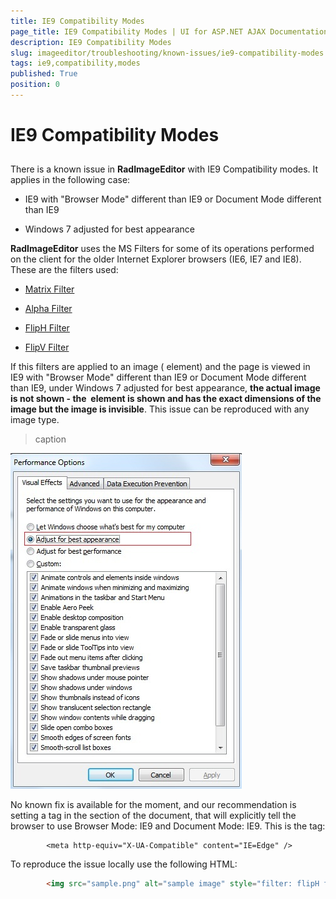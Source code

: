 ```yaml
---
title: IE9 Compatibility Modes
page_title: IE9 Compatibility Modes | UI for ASP.NET AJAX Documentation
description: IE9 Compatibility Modes
slug: imageeditor/troubleshooting/known-issues/ie9-compatibility-modes
tags: ie9,compatibility,modes
published: True
position: 0
---
```


# IE9 Compatibility Modes



## 

There is a known issue in __RadImageEditor__ with IE9 Compatibility modes. It applies in the following case:

* IE9 with "Browser Mode" different than IE9 or Document Mode different than IE9

* Windows 7 adjusted for best appearance

__RadImageEditor__ uses the MS Filters for some of its operations performed on the client for the older Internet Explorer browsers (IE6, IE7 and IE8). These are the filters used:

* [Matrix Filter](http://msdn.microsoft.com/en-us/library/ms533014%28v=vs.85%29.aspx)

* [Alpha Filter](http://msdn.microsoft.com/en-us/library/ms532967%28v=vs.85%29.aspx)

* [FlipH Filter](http://msdn.microsoft.com/en-us/library/ms532992%28v=vs.85%29.aspx)

* [FlipV Filter](http://msdn.microsoft.com/en-us/library/ms532994%28v=vs.85%29.aspx)

If this filters are applied to an image ( <img/>element) and the page is viewed in IE9 with "Browser Mode" different than IE9 or Document Mode different than IE9, under Windows 7 adjusted for best appearance, __the actual image is not shown - the <img/> element is shown and has the exact dimensions of the image but the image is invisible__. This issue can be reproduced with any image type.
>caption 

![radimageeditor-best-appearance](images/radimageeditor-best-appearance.jpg)

No known fix is available for the moment, and our recommendation is setting a <meta/> tag in the <head/> section of the document, that will explicitly tell the browser to use Browser Mode: IE9 and Document Mode: IE9. This is the <meta/> tag:

````ASPNET
	    <meta http-equiv="X-UA-Compatible" content="IE=Edge" />
````



To reproduce the issue locally use the following HTML:

````HTML
	    <img src="sample.png" alt="sample image" style="filter: flipH flipV progid:DXImageTransform.Microsoft.Alpha(style=0,opacity=100) progid:DXImageTransform.Microsoft.Matrix(M11='1.0', sizingmethod='auto expand" />
````


